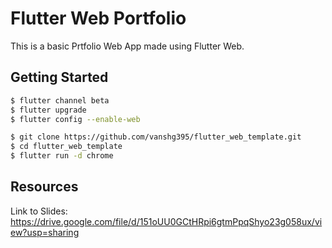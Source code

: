 # Flutter Web Portfolio

This is a basic Prtfolio Web App made using Flutter Web.

## Getting Started

```bash
$ flutter channel beta
$ flutter upgrade
$ flutter config --enable-web

$ git clone https://github.com/vanshg395/flutter_web_template.git
$ cd flutter_web_template
$ flutter run -d chrome
```

## Resources

Link to Slides: https://drive.google.com/file/d/151oUU0GCtHRpi6gtmPpqShyo23g058ux/view?usp=sharing
